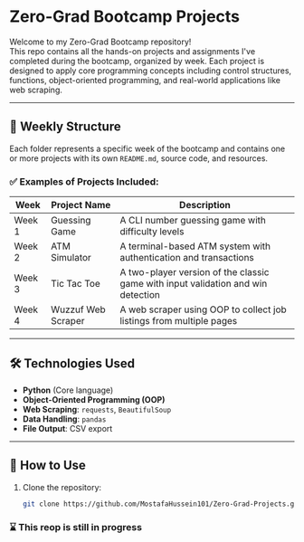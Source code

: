 # Zero-Grad Bootcamp Projects

Welcome to my Zero-Grad Bootcamp repository!  
This repo contains all the hands-on projects and assignments I've completed during the bootcamp, organized by week. Each project is designed to apply core programming concepts including control structures, functions, object-oriented programming, and real-world applications like web scraping.

---

## 📁 Weekly Structure

Each folder represents a specific week of the bootcamp and contains one or more projects with its own `README.md`, source code, and resources.

### ✅ Examples of Projects Included:

| Week    | Project Name         | Description                                                                 |
|---------|----------------------|-----------------------------------------------------------------------------|
| Week 1  | Guessing Game         | A CLI number guessing game with difficulty levels                          |
| Week 2  | ATM Simulator         | A terminal-based ATM system with authentication and transactions           |
| Week 3  | Tic Tac Toe           | A two-player version of the classic game with input validation and win detection |
| Week 4  | Wuzzuf Web Scraper    | A web scraper using OOP to collect job listings from multiple pages        |

---

## 🛠️ Technologies Used

- **Python** (Core language)
- **Object-Oriented Programming (OOP)**
- **Web Scraping**: `requests`, `BeautifulSoup`
- **Data Handling**: `pandas`
- **File Output**: CSV export

---

## 📌 How to Use

1. Clone the repository:
   ```bash
   git clone https://github.com/MostafaHussein101/Zero-Grad-Projects.git
### ⌛ This reop is still in progress
